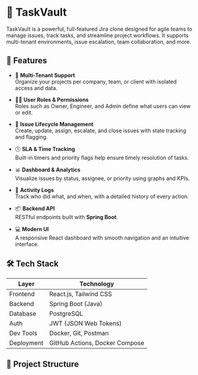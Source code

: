 # 🧩 TaskVault

TaskVault is a powerful, full-featured Jira clone designed for agile teams to manage issues, track tasks, and streamline project workflows. It supports multi-tenant environments, issue escalation, team collaboration, and more.

## 🚀 Features

- 🔐 **Multi-Tenant Support**  
  Organize your projects per company, team, or client with isolated access and data.

- 🧑‍💻 **User Roles & Permissions**  
  Roles such as Owner, Engineer, and Admin define what users can view or edit.

- 🧠 **Issue Lifecycle Management**  
  Create, update, assign, escalate, and close issues with state tracking and flagging.

- 🕓 **SLA & Time Tracking**  
  Built-in timers and priority flags help ensure timely resolution of tasks.

- 📊 **Dashboard & Analytics**  
  Visualize issues by status, assignee, or priority using graphs and KPIs.

- 🔄 **Activity Logs**  
  Track who did what, and when, with a detailed history of every action.

- 📦 **Backend API**  
  RESTful endpoints built with **Spring Boot**.

- 💻 **Modern UI**  
  A responsive React dashboard with smooth navigation and an intuitive interface.

## 🛠️ Tech Stack

| Layer       | Technology        |
|-------------|-------------------|
| Frontend    | React.js, Tailwind CSS |
| Backend     | Spring Boot (Java) |
| Database    | PostgreSQL        |
| Auth        | JWT (JSON Web Tokens) |
| Dev Tools   | Docker, Git, Postman |
| Deployment  | GitHub Actions, Docker Compose |

## 📁 Project Structure
